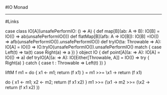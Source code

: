 
#IO Monad

---

#Links

case class IO[A](unsafePerformIO: () => A) {
  def map[B](ab: A => B): IO[B] = IO(() => ab(unsafePerformIO()))
  def flatMap[B](afb: A => IO[B]): IO[B] =IO(() => afb(unsafePerformIO()).unsafePerformIO())
  def tryIO(ta: Throwable => A): IO[A] =
    IO(() => IO.tryIO(unsafePerformIO()).unsafePerformIO() match {
      case Left(t) => ta(t)
      case Right(a) => a
    })
}
object IO {
  def point[A](a: => A): IO[A] = IO(() => a)
  def tryIO[A](a: => A): IO[Either[Throwable, A]] =
    IO(() => try { Right(a) } catch { case t : Throwable => Left(t) })
}


liftM f m1 = do { x1 <- m1; return (f x1) }
           = m1 >>= \x1 -> return (f x1)

do { x1 <- m1; x2 <- m2; return (f x1 x2) }
m1 >>= (\x1 -> m2 >>= (\x2 -> return (f x1 x2) ))
